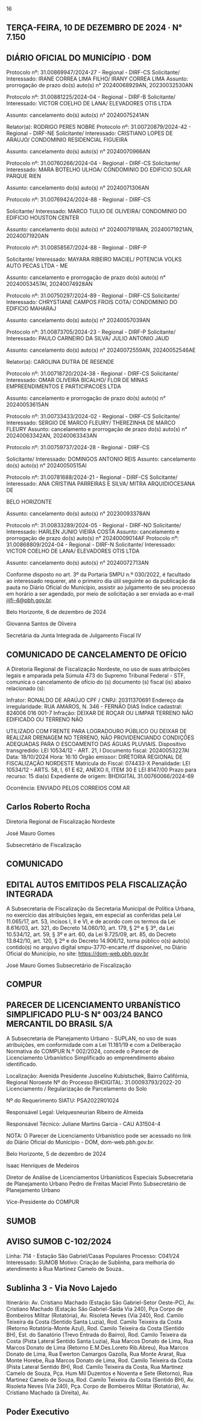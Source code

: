 <!-- image -->

16

## TERÇA-FEIRA, 10 DE DEZEMBRO DE 2024 · N° 7.150

## DIÁRIO OFICIAL DO MUNICÍPIO · DOM

Protocolo nº: 31.00869947/2024-27 - Regional - DIRF-CS Solicitante/ Interessado: IRANE CORREA LIMA FILHO/ IRANY CORREA LIMA Assunto: prorrogação de prazo do(s) auto(s) n° 20240068929AN, 20230032530AN

Protocolo nº: 31.00881225/2024-04 - Regional - DIRF-B Solicitante/ Interessado: VICTOR COELHO DE LANA/ ELEVADORES OTIS LTDA

Assunto: cancelamento do(s) auto(s) n° 20240075241AN

Relator(a): RODRIGO PERES NOBRE Protocolo nº: 31.00720879/2024-42 - Regional - DIRF-NE Solicitante/  Interessado:  CRISTIANO  LOPES  DE  ARAUJO/  CONDOMINIO  RESIDENCIAL FIGUEIRA

Assunto: cancelamento do(s) auto(s) n° 20240070966AN

Protocolo nº: 31.00760266/2024-04 - Regional - DIRF-CS Solicitante/  Interessado:  MARA  BOTELHO  ULHOA/  CONDOMINIO  DO  EDIFICIO  SOLAR PARQUE RIEN

Assunto: cancelamento do(s) auto(s) n° 20240071306AN

Protocolo nº: 31.00769424/2024-88 - Regional - DIRF-CS

Solicitante/  Interessado:  MARCO  TULIO  DE  OLIVEIRA/  CONDOMINIO  DO  EDIFICIO HOUSTON CENTER

Assunto: cancelamento do(s) auto(s) n° 20240071918AN, 20240071921AN, 20240071920AN

Protocolo nº: 31.00858567/2024-88 - Regional - DIRF-P

Solicitante/ Interessado: MAYARA RIBEIRO MACIEL/ POTENCIA VOLKS AUTO PECAS LTDA - ME

Assunto:  cancelamento  e  prorrogação  de  prazo  do(s)  auto(s)  n°  20240053457AI, 20240074928AN

Protocolo nº: 31.00750297/2024-89 - Regional - DIRF-CS Solicitante/ Interessado: CHRYSTIANE CAMPOS FROIS COTA/ CONDOMINIO DO EDIFICIO MAHARAJ

Assunto: cancelamento do(s) auto(s) n° 20240057039AN

Protocolo nº: 31.00873705/2024-23 - Regional - DIRF-P Solicitante/ Interessado: PAULO CARNEIRO DA SILVA/ JULIO ANTONIO JAUD

Assunto: cancelamento do(s) auto(s) n° 20240072559AN, 20240052546AE

Relator(a): CAROLINA DUTRA DE RESENDE

Protocolo nº: 31.00718720/2024-38 - Regional - DIRF-CS Solicitante/ Interessado: OMAR OLIVEIRA BICALHO/ FLOR DE MINAS EMPREENDIMENTOS E PARTICIPACOES LTDA

Assunto: cancelamento e prorrogação de prazo do(s) auto(s) n° 20240053615AN

Protocolo nº: 31.00733433/2024-02 - Regional - DIRF-CS Solicitante/ Interessado: SERGIO DE MARCO FLEURY/ THEREZINHA DE MARCO FLEURY Assunto:  cancelamento  e  prorrogação  de  prazo  do(s)  auto(s)  n°  20240063342AN, 20240063343AN

Protocolo nº: 31.00759737/2024-28 - Regional - DIRF-CS

Solicitante/ Interessado: DOMINGOS ANTONIO REIS Assunto: cancelamento do(s) auto(s) n° 20240050515AI

Protocolo nº: 31.00781688/2024-21 - Regional - DIRF-CS Solicitante/ Interessado: ANA CRISTINA PARREIRAS E SILVA/ MITRA ARQUIDIOCESANA DE

BELO HORIZONTE

Assunto: cancelamento do(s) auto(s) n° 20230093378AN

Protocolo nº: 31.00833289/2024-05 - Regional - DIRF-NO Solicitante/ Interessado: HARLEN JUNIO VIEIRA COSTA Assunto: cancelamento e prorrogação de prazo do(s) auto(s) n° 20240009014AF Protocolo nº: 31.00868809/2024-04 - Regional - DIRF-N Solicitante/ Interessado: VICTOR COELHO DE LANA/ ELEVADORES OTIS LTDA

Assunto: cancelamento do(s) auto(s) n° 20240072713AN

Conforme disposto no art. 3º da Portaria SMPU n.º 030/2022, é facultado ao interessado requerer, até o primeiro dia útil seguinte ao da publicação da pauta no Diário Oficial do Município, assistir ao julgamento de seu processo em horário a ser agendado, por meio de solicitação a ser enviada ao e-mail jijfi-4@pbh.gov.br.

Belo Horizonte, 6 de dezembro de 2024

Giovanna Santos de Oliveira

Secretária da Junta Integrada de Julgamento Fiscal IV

## COMUNICADO DE CANCELAMENTO DE OFÍCIO

A Diretoria Regional de Fiscalização Nordeste, no uso de suas atribuições legais e amparada pela Súmula 473 do Supremo Tribunal Federal - STF, comunica o cancelamento de ofício do (s) documento (s) fiscal (is) abaixo relacionado (s):

Infrator: RONALDO DE ARAÚJO CPF / CNPJ: 20311370691 Endereço da irregularidade: RUA AMAROS, N. 346 - FERNÃO DIAS Índice cadastral: 824006 016 001-7 Infração: DEIXAR DE ROÇAR OU LIMPAR TERRENO NÃO EDIFICADO OU TERRENO NÃO

UTILIZADO  COM  FRENTE  PARA  LOGRADOURO  PÚBLICO  OU  DEIXAR  DE  REALIZAR DRENAGEM NO TERRENO, NÃO PROVIDENCIANDO CONDIÇÕES ADEQUADAS PARA O ESCOAMENTO DAS ÁGUAS PLUVIAIS. Dispositivo transgredido: LEI 10534/12 - ART. 21, I Documento fiscal: 20240053227AI Data: 18/10/2024 Hora: 16:10 Órgão emissor: DIRETORIA REGIONAL DE FISCALIZAÇÃO NORDESTE Matrícula do Fiscal: 074433-X Penalidade: LEI 10534/12 - ARTS. 58, I, 61 E 62, ANEXO II, ITEM 30 E LEI 8147/00 Prazo para recurso: 15 dia(s) Expediente de origem: BHDIGITAL 31.00760066/2024-69

Ocorrência: ENVIADO PELOS CORREIOS COM AR

## Carlos Roberto Rocha

Diretoria Regional de Fiscalização Nordeste

José Mauro Gomes

Subsecretário de Fiscalização

## COMUNICADO

## EDITAL AUTOS EMITIDOS PELA FISCALIZAÇÃO INTEGRADA

A Subsecretaria de Fiscalização da Secretaria Municipal de Política Urbana, no exercício das atribuições legais, em especial as conferidas pela Lei 11.065/17, art. 53, incisos I, II e VI, e de acordo com os termos da Lei 8.616/03, art. 321, do Decreto 14.060/10, art. 179, § 2º e § 3º, da Lei 10.534/12, art. 59, § 3º e art. 60, da Lei 9.725/09, art. 85, do Decreto 13.842/10, art. 120, § 2º e do Decreto 14.906/12, torna público o(s) auto(s) contido(s) no arquivo digital smpu-3770-encarte.rtf disponível, no Diário Oficial do Município, no site: https://dom-web.pbh.gov.br

José Mauro Gomes Subsecretário de Fiscalização

## COMPUR

## PARECER DE LICENCIAMENTO URBANÍSTICO SIMPLIFICADO PLU-S N° 003/24 BANCO MERCANTIL DO BRASIL S/A

A Subsecretaria de Planejamento Urbano - SUPLAN, no uso de suas atribuições, em  conformidade  com  a  Lei  11.181/19  e  com  a  Deliberação  Normativa  do  COMPUR N.º  002/2024,  concede  o  Parecer  de  Licenciamento  Urbanístico  Simplificado  ao empreendimento abaixo identificado.

Localização: Avenida Presidente Juscelino Kubistschek, Bairro Califórnia, Regional Noroeste Nº do Processo BHDIGITAL: 31.00093793/2022-20 Licenciamento / Regularização de Parcelamento do Solo

Nº do Requerimento SIATU: PSA2022R01024

Responsável Legal: Uelquesneurian Ribeiro de Almeida

Responsável Técnico: Juliane Martins Garcia - CAU A31504-4

NOTA: O Parecer de Licenciamento Urbanístico pode ser acessado no link do Diário Oficial do Município - DOM, dom-web.pbh.gov.br.

Belo Horizonte, 5 de dezembro de 2024

Isaac Henriques de Medeiros

Diretor de Análise de Licenciamentos Urbanísticos Especiais Subsecretaria de Planejamento Urbano Pedro de Freitas Maciel Pinto Subsecretário de Planejamento Urbano

Vice-Presidente do COMPUR

## SUMOB

## AVISO SUMOB C-102/2024

Linha: 714 - Estação São Gabriel/Casas Populares Processo: C041/24 Interessado: SUMOB Motivo: Criação de Sublinha, para melhoria do atendimento à Rua Martinez Camelo de Souza..

## Sublinha 3 - Via Novo Lajedo

Itinerário:  Av.  Cristiano  Machado  (Estação  São  Gabriel-Setor  Oeste-PC),  Av.  Cristiano Machado (Estação São Gabriel-Saída Via 240), Pça Corpo de Bombeiros Militar (Rotatória), Av. Risoleta Neves (Via 240), Rod. Camilo Teixeira da Costa (Sentido Santa Luzia), Rod. Camilo Teixeira da Costa (Retorno Rotatória-Monte Azul), Rod. Camilo Teixeira da Costa (Sentido BH), Est. do Sanatório (Trevo Entrada do Bairro), Rod. Camilo Teixeira da Costa (Pista Lateral Sentido Santa Luzia), Rua Marcos Donato de Lima, Rua Marcos Donato de Lima (Retorno E.M.Des.Loreto Rib.Abreu), Rua Marcos Donato de Lima, Rua Ewerton Camargos Gazolla, Rua Monte Ararat, Rua Monte Horebe, Rua Marcos Donato de Lima, Rod. Camilo Teixeira da Costa (Pista Lateral Sentido BH), Rod. Camilo Teixeira da Costa, Rua Martinez Camelo de Souza, Pça. Hum Mil Duzentos e Noventa e Sete (Retorno), Rua Martinez Camelo de Souza, Rod. Camilo Teixeira da Costa (Sentido  BH), Av. Risoleta Neves (Via 240), Pça. Corpo de Bombeiros Militar (Rotatória), Av. Cristiano Machado (à Direita), Av.

## Poder Executivo

<!-- image -->
